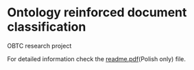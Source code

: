 # Ontology reinforced document classification

OBTC research project

For detailed information check the [readme.pdf](readme.pdf)(Polish only) file.
